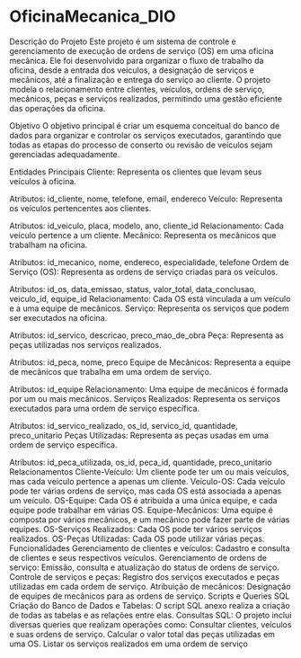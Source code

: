 # OficinaMecanica_DIO

Descrição do Projeto
Este projeto é um sistema de controle e gerenciamento de execução de ordens de serviço (OS) em uma oficina mecânica. Ele foi desenvolvido para organizar o fluxo de trabalho da oficina, desde a entrada dos veículos, a designação de serviços e mecânicos, até a finalização e entrega do serviço ao cliente. O projeto modela o relacionamento entre clientes, veículos, ordens de serviço, mecânicos, peças e serviços realizados, permitindo uma gestão eficiente das operações da oficina.

Objetivo
O objetivo principal é criar um esquema conceitual do banco de dados para organizar e controlar os serviços executados, garantindo que todas as etapas do processo de conserto ou revisão de veículos sejam gerenciadas adequadamente.

Entidades Principais
Cliente: Representa os clientes que levam seus veículos à oficina.

Atributos: id_cliente, nome, telefone, email, endereco
Veículo: Representa os veículos pertencentes aos clientes.

Atributos: id_veiculo, placa, modelo, ano, cliente_id
Relacionamento: Cada veículo pertence a um cliente.
Mecânico: Representa os mecânicos que trabalham na oficina.

Atributos: id_mecanico, nome, endereco, especialidade, telefone
Ordem de Serviço (OS): Representa as ordens de serviço criadas para os veículos.

Atributos: id_os, data_emissao, status, valor_total, data_conclusao, veiculo_id, equipe_id
Relacionamento: Cada OS está vinculada a um veículo e a uma equipe de mecânicos.
Serviço: Representa os serviços que podem ser executados na oficina.

Atributos: id_servico, descricao, preco_mao_de_obra
Peça: Representa as peças utilizadas nos serviços realizados.

Atributos: id_peca, nome, preco
Equipe de Mecânicos: Representa a equipe de mecânicos que trabalha em uma ordem de serviço.

Atributos: id_equipe
Relacionamento: Uma equipe de mecânicos é formada por um ou mais mecânicos.
Serviços Realizados: Representa os serviços executados para uma ordem de serviço específica.

Atributos: id_servico_realizado, os_id, servico_id, quantidade, preco_unitario
Peças Utilizadas: Representa as peças usadas em uma ordem de serviço específica.

Atributos: id_peca_utilizada, os_id, peca_id, quantidade, preco_unitario
Relacionamentos
Cliente-Veículo: Um cliente pode ter um ou mais veículos, mas cada veículo pertence a apenas um cliente.
Veículo-OS: Cada veículo pode ter várias ordens de serviço, mas cada OS está associada a apenas um veículo.
OS-Equipe: Cada OS é atribuída a uma única equipe, e cada equipe pode trabalhar em várias OS.
Equipe-Mecânicos: Uma equipe é composta por vários mecânicos, e um mecânico pode fazer parte de várias equipes.
OS-Serviços Realizados: Cada OS pode ter vários serviços realizados.
OS-Peças Utilizadas: Cada OS pode utilizar várias peças.
Funcionalidades
Gerenciamento de clientes e veículos: Cadastro e consulta de clientes e seus respectivos veículos.
Gerenciamento de ordens de serviço: Emissão, consulta e atualização do status de ordens de serviço.
Controle de serviços e peças: Registro dos serviços executados e peças utilizadas em cada ordem de serviço.
Atribuição de mecânicos: Designação de equipes de mecânicos para as ordens de serviço.
Scripts e Queries SQL
Criação do Banco de Dados e Tabelas: O script SQL anexo realiza a criação de todas as tabelas e as relações entre elas.
Consultas SQL: O projeto inclui diversas queries que realizam operações como:
Consultar clientes, veículos e suas ordens de serviço.
Calcular o valor total das peças utilizadas em uma OS.
Listar os serviços realizados em uma ordem de serviço
